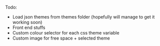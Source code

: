 Todo:
- Load json themes from themes folder (hopefully will manage to get it working soon)
- Front end stuffs
- Custom colour selector for each css theme variable
- Custom image for free space + selected theme
